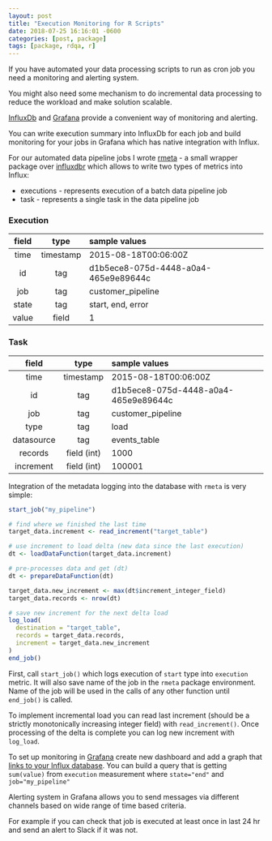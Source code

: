 ```yaml
---
layout: post
title: "Execution Monitoring for R Scripts"
date: 2018-07-25 16:16:01 -0600
categories: [post, package]
tags: [package, rdqa, r]
---
```


If you have automated your data processing scripts to run as cron job you need a monitoring and alerting system.  

You might also need some mechanism to do incremental data processing to reduce the workload and make solution scalable.

[InfluxDb](https://www.influxdata.com/) and [Grafana](https://grafana.com/) provide a convenient way of monitoring and alerting.

You can write execution summary into InfluxDb for each job and build monitoring for your jobs in Grafana which has native integration with Influx.

For our automated data pipeline jobs I wrote [rmeta](https://github.com/byapparov/rmeta) - a small wrapper package over [influxdbr](https://github.com/dleutnant/influxdbr) which allows to write two types of metrics into Influx:

* executions - represents execution of a batch data pipeline job
* task - represents a single task in the data pipeline job

### Execution

| field         |   type        | sample values                        |
|:-------------:|:-------------:|:-------------------------------------|
| time          | timestamp     | 2015-08-18T00:06:00Z                 |
| id            | tag           | d1b5ece8-075d-4448-a0a4-465e9e89644c |
| job           | tag           | customer_pipeline                    |
| state         | tag           | start, end, error                    |
| value         | field         | 1                                    |

### Task

| field         |   type        | sample values        |
|:-------------:|:-------------:|:---------------------|
| time          | timestamp     | 2015-08-18T00:06:00Z |
| id            | tag           | d1b5ece8-075d-4448-a0a4-465e9e89644c |
| job           | tag           | customer_pipeline    |
| type          | tag           | load                 |
| datasource    | tag           | events_table         |
| records       | field (int)   | 1000                 |
| increment     | field (int)   | 100001               |


Integration of the metadata logging into the database with `rmeta` is very simple:

```R
start_job("my_pipeline")

# find where we finished the last time
target_data.increment <- read_increment("target_table")

# use increment to load delta (new data since the last execution)
dt <- loadDataFunction(target_data.increment)

# pre-processes data and get (dt)
dt <- prepareDataFunction(dt)

target_data.new_increment <- max(dt$increment_integer_field)
target_data.records <- nrow(dt)

# save new increment for the next delta load
log_load(
  destination = "target_table",
  records = target_data.records,
  increment = target_data.new_increment
)
end_job()
```

First, call `start_job()` which logs execution of `start` type into `execution` metric. It will also save name of the job in the `rmeta` package environment. Name of the job will be used in the calls of any other function until `end_job()` is called.


To implement incremental load you can read last increment (should be a strictly monotonically increasing integer field) with `read_increment()`. Once processing of the delta is complete you can log new increment with `log_load`.

To set up monitoring in [Grafana](http://docs.grafana.org/guides/getting_started/) create new dashboard and add a graph that [links to your Influx database](http://docs.grafana.org/features/datasources/influxdb/). You can build a query that is getting `sum(value)` from `execution` measurement where `state="end"` and `job="my_pipeline"`

Alerting system in Grafana allows you to send messages via different channels based on wide range of time based criteria.

For example if you can check that job is executed at least once in last 24 hr and send an alert to Slack if it was not.
